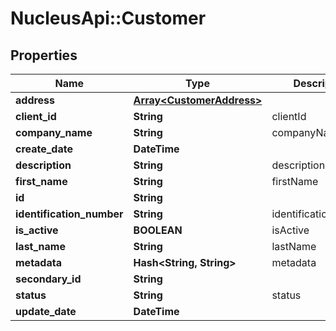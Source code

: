 # NucleusApi::Customer

## Properties
Name | Type | Description | Notes
------------ | ------------- | ------------- | -------------
**address** | [**Array&lt;CustomerAddress&gt;**](CustomerAddress.md) |  | [optional] 
**client_id** | **String** | clientId | [optional] 
**company_name** | **String** | companyName | 
**create_date** | **DateTime** |  | [optional] 
**description** | **String** | description | [optional] 
**first_name** | **String** | firstName | [optional] 
**id** | **String** |  | [optional] 
**identification_number** | **String** | identificationNumber | [optional] 
**is_active** | **BOOLEAN** | isActive | [optional] 
**last_name** | **String** | lastName | [optional] 
**metadata** | **Hash&lt;String, String&gt;** | metadata | [optional] 
**secondary_id** | **String** |  | [optional] 
**status** | **String** | status | [optional] 
**update_date** | **DateTime** |  | [optional] 


